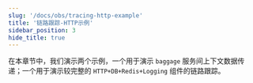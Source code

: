```yaml
---
slug: '/docs/obs/tracing-http-example'
title: '链路跟踪-HTTP示例'
sidebar_position: 3
hide_title: true
---
```



在本章节中，我们演示两个示例，一个用于演示 `baggage` 服务间上下文数据传递；一个用于演示较完整的 `HTTP+DB+Redis+Logging` 组件的链路跟踪。

    
